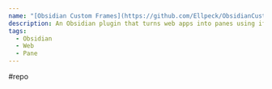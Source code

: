 ```yaml
---
name: "[Obsidian Custom Frames](https://github.com/Ellpeck/ObsidianCustomFrames)"
description: An Obsidian plugin that turns web apps into panes using iframes with custom styling. Also comes with presets for Google Keep, Todoist and more.
tags:
  - Obsidian
  - Web
  - Pane
---
```

#repo